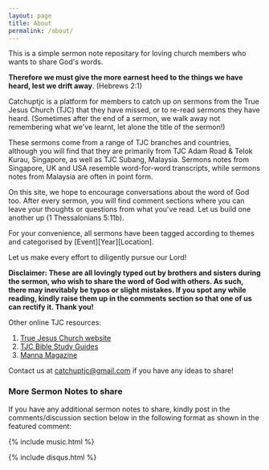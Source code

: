 ```yaml
---
layout: page
title: About
permalink: /about/
---
```


This is a simple sermon note repositary for loving church members who wants to share God's words.

<b>Therefore we must give the more earnest heed to the things we have heard, lest we drift away</b>.
(Hebrews 2:1)

Catchuptjc is a platform for members to catch up on sermons from the True Jesus Church (TJC) that they have missed, or to re-read sermons they have heard. (Sometimes after the end of a sermon, we walk away not remembering what we've learnt, let alone the title of the sermon!)

These sermons come from a range of TJC branches and countries, although you will find that they are primarily from TJC Adam Road & Telok Kurau, Singapore, as well as TJC Subang, Malaysia. Sermons notes from Singapore, UK and USA resemble word-for-word transcripts, while sermons notes from Malaysia are often in point form.

On this site, we hope to encourage conversations about the word of God too. After every sermon, you will find comment sections where you can leave your thoughts or questions from what you've read. Let us build one another up (1 Thessalonians 5:11b).

For your convenience, all sermons have been tagged according to themes and categorised by [Event][Year][Location].

Let us make every effort to diligently pursue our Lord!

<b>Disclaimer: These are all lovingly typed out by brothers and sisters during the sermon, who wish to share the word of God with others. As such, there may inevitably be typos or slight mistakes. If you spot any while reading, kindly raise them up in the comments section so that one of us can rectify it. Thank you!</b>

Other online TJC resources:
1. <a href="http://tjc.org">True Jesus Church website</a>
2. <a href="http://bsg.tjc.org">TJC Bible Study Guides</a>
3. <a href="http://mannamagazine.com">Manna Magazine</a>

Contact us at catchuptjc@gmail.com if you have any ideas to share!

### More Sermon Notes to share

If you have any additional sermon notes to share, kindly post in the comments/discussion section below in the following format as shown in the featured comment:

{% include music.html %}

{% include disqus.html %}

